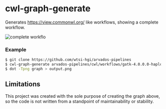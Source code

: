 # cwl-graph-generate

Generates https://view.commonwl.org/ like workflows, showing a complete workflow.

![complete workflo](https://user-images.githubusercontent.com/6304200/42953526-8f27d446-8b72-11e8-902d-b263bf881846.png)

### Example

```bash
$ git clone https://github.com/wtsi-hgi/arvados-pipelines
$ cwl-graph-generate arvados-pipelines/cwl/workflows/gatk-4.0.0.0-haplotypecaller-genotypegvcfs-libraries.cwl > graph
$ dot -Tpng graph > output.png
```

## Limitations

This project was created with the sole purpose of creating the graph above, so the code is not written from a standpoint of maintainability or stability.